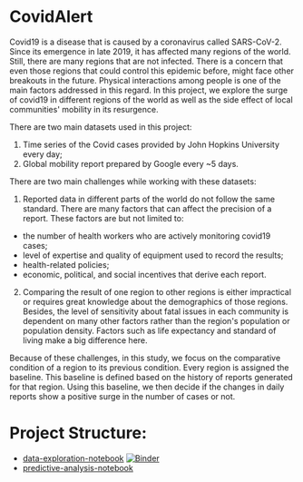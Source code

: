 # CovidAlert
Covid19 is a disease that is caused by a coronavirus called SARS-CoV-2. Since its emergence in late 2019, it has affected many regions of the world. Still, there are many regions that are not infected. There is a concern that even those regions that could control this epidemic before, might face other breakouts in the future. Physical interactions among people is one of the main factors addressed in this regard. In this project, we explore the surge of covid19 in different regions of the world as well as the side effect of local communities' mobility in its resurgence.

There are two main datasets used in this project:
1) Time series of the Covid cases provided by John Hopkins University every day;
2) Global mobility report prepared by Google every ~5 days.

There are two main challenges while working with these datasets:
1) Reported data in different parts of the world do not follow the same standard. There are many factors that can affect the precision of a report. These factors are but not limited to: 
* the number of health workers who are actively monitoring covid19 cases; 
* level of expertise  and quality of equipment used to record the results; 
* health-related policies;
* economic, political, and social incentives that derive each report.
2) Comparing the result of one region to other regions is either impractical or requires great knowledge about the demographics of those regions. Besides, the level of sensitivity about fatal issues in each community is dependent on many other factors rather than the region's population or population density. Factors such as life expectancy and standard of living make a big difference here. 

Because of these challenges, in this study, we focus on the comparative condition of a region to its previous condition. Every region is assigned the baseline. This baseline is defined based on the history of reports generated for that region. Using this baseline, we then decide if the changes in daily reports show a positive surge in the number of cases or not.

# Project Structure:
* [data-exploration-notebook](https://nbviewer.jupyter.org/github/abtkod/covid19/blob/master/data-exploration.ipynb) 
[![Binder](https://mybinder.org/badge_logo.svg)](https://mybinder.org/v2/gh/abtkod/covid19/master?filepath=data-exploration.ipynb)
* [predictive-analysis-notebook](https://nbviewer.jupyter.org/github/abtkod/covid19/blob/master/predictive-analysis.ipynb)
